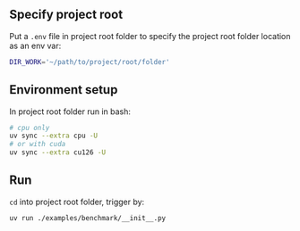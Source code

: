 ## Specify project root

Put a `.env` file in project root folder to specify the project root folder location as an env var:

```bash
DIR_WORK='~/path/to/project/root/folder'
```

## Environment setup

In project root folder run in bash:

```bash
# cpu only
uv sync --extra cpu -U
# or with cuda
uv sync --extra cu126 -U
```

## Run

`cd` into project root folder, trigger by:

```bash
uv run ./examples/benchmark/__init__.py
```
